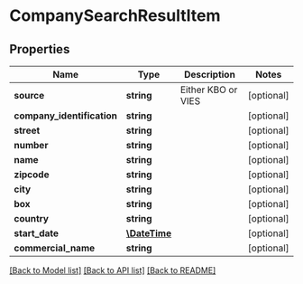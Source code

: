 # CompanySearchResultItem

## Properties
Name | Type | Description | Notes
------------ | ------------- | ------------- | -------------
**source** | **string** | Either KBO or VIES | [optional] 
**company_identification** | **string** |  | [optional] 
**street** | **string** |  | [optional] 
**number** | **string** |  | [optional] 
**name** | **string** |  | [optional] 
**zipcode** | **string** |  | [optional] 
**city** | **string** |  | [optional] 
**box** | **string** |  | [optional] 
**country** | **string** |  | [optional] 
**start_date** | [**\DateTime**](\DateTime.md) |  | [optional] 
**commercial_name** | **string** |  | [optional] 

[[Back to Model list]](../README.md#documentation-for-models) [[Back to API list]](../README.md#documentation-for-api-endpoints) [[Back to README]](../README.md)


